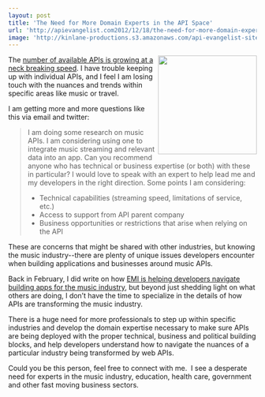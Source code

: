 ```yaml
---
layout: post
title: 'The Need for More Domain Experts in the API Space'
url: 'http://apievangelist.com2012/12/18/the-need-for-more-domain-experts-in-the-api-space/'
image: 'http://kinlane-productions.s3.amazonaws.com/api-evangelist-site/blog/Music-App-Icon.jpg'
---
```



<p>
     <img src="https://s3.amazonaws.com/kinlane-productions/api-evangelist/Music-App-Icon.jpg"  width="200" align="right" />
</p>
<p>
     The <a href="http://blog.programmableweb.com/2012/05/22/6000-apis-its-business-its-social-and-its-happening-quickly/">number of available APIs is growing at a neck breaking speed</a>. I have trouble keeping up with individual APIs, and I feel I am losing touch with the nuances and trends within specific areas like music or travel.
</p>
<p>
     I am getting more and more questions like this via email and twitter:
</p>
<blockquote>
     <p>
          I am doing some research on music APIs. I am considering using one to integrate music streaming and relevant data into an app. Can you recommend anyone who has technical or business expertise (or both) with these in particular? I would love to speak with an expert to help lead me and my developers in the right direction. Some points I am considering:
     </p>
     <ul >
          <li>
               Technical capabilities (streaming speed, limitations of service, etc.)
          </li>
          <li>
               Access to support from API parent company
          </li>
          <li>
               Business opportunities or restrictions that arise when relying on the API
          </li>
     </ul>
</blockquote>
<p>
     These are concerns that might be shared with other industries, but knowing the music industry--there are plenty of unique issues developers encounter when building applications and businesses around music APIs.
</p>
<p>
     Back in February, I did write on how <a href="http://blog.programmableweb.com/2012/02/15/emi-helps-developers-navigate-building-apps-for-music-industry/">EMI is helping developers navigate building apps for the music industry</a>, but beyond just shedding light on what others are doing, I don’t have the time to specialize in the details of how APIs are transforming the music industry.
</p>
<p>
     There is a huge need for more professionals to step up within specific industries and develop the domain expertise necessary to make sure APIs are being deployed with the proper technical, business and political building blocks, and help developers understand how to navigate the nuances of a particular industry being transformed by web APIs.
</p>
<p>
     Could you be this person, feel free to connect with me.  I see a desperate need for experts in the music industry, education, health care, government and other fast moving business sectors.
</p>
